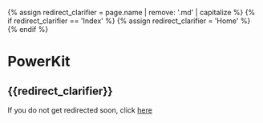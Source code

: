{% assign redirect_clarifier = page.name | remove: '.md' | capitalize %}
{% if redirect_clarifier == 'Index' %}
  {% assign redirect_clarifier = 'Home' %}
{% endif %}

# PowerKit
## {{redirect_clarifier}}

If you do not get redirected soon, click [here](https://www.curseforge.com/minecraft/mc-mods/labkit-powerkit)

<script type="text/javascript">
  setTimeout(() => window.location.replace(document.querySelector('a').href), 3 * 1000);
</script>